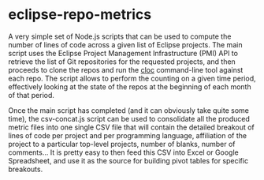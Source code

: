 # eclipse-repo-metrics

A very simple set of Node.js scripts that can be used to compute the number of lines of code across a given list of Eclipse projects.
The main script uses the Eclipse Project Management Infrastructure (PMI) API to retrieve the list of Git repositories for the requested projects, and then proceeds to clone the repos and run the [cloc](https://github.com/AlDanial/cloc) command-line tool against each repo. The script allows to perform the counting on a given time period, effectively looking at the state of the repos at the beginning of each month of that period.

Once the main script has completed (and it can obviously take quite some time), the csv-concat.js script can be used to consolidate all the produced metric files into one single CSV file that will contain the detailed breakout of lines of code per project and per programming language, affiliation of the project to a particular top-level projects, number of blanks, number of comments… 
It is pretty easy to then feed this CSV into Excel or Google Spreadsheet, and use it as the source for building pivot tables for specific breakouts.